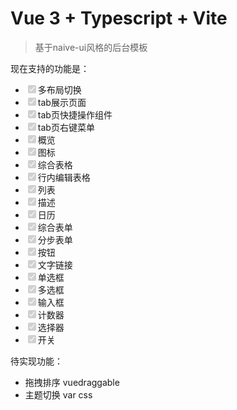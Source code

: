 # Vue 3 + Typescript + Vite

> 基于naive-ui风格的后台模板

现在支持的功能是：  
*  <input type='checkbox' disabled checked>多布局切换</input>
*  <input type='checkbox' disabled checked>tab展示页面</input>
*  <input type='checkbox' disabled checked>tab页快捷操作组件</input>
*  <input type='checkbox' disabled checked>tab页右键菜单</input>
*  <input type='checkbox' disabled checked>概览</input>
*  <input type='checkbox' disabled checked>图标</input>
*  <input type='checkbox' disabled checked>综合表格</input>
*  <input type='checkbox' disabled checked>行内编辑表格</input>
*  <input type='checkbox' disabled checked>列表</input>
*  <input type='checkbox' disabled checked>描述</input>
*  <input type='checkbox' disabled checked>日历</input>
*  <input type='checkbox' disabled checked>综合表单</input>
*  <input type='checkbox' disabled checked>分步表单</input>
*  <input type='checkbox' disabled checked>按钮</input>
*  <input type='checkbox' disabled checked>文字链接</input>
*  <input type='checkbox' disabled checked>单选框</input>
*  <input type='checkbox' disabled checked>多选框</input>
*  <input type='checkbox' disabled checked>输入框</input>
*  <input type='checkbox' disabled checked>计数器</input>
*  <input type='checkbox' disabled checked>选择器</input>
*  <input type='checkbox' disabled checked>开关</input>

待实现功能：  
* 拖拽排序  vuedraggable   
* 主题切换  var css

